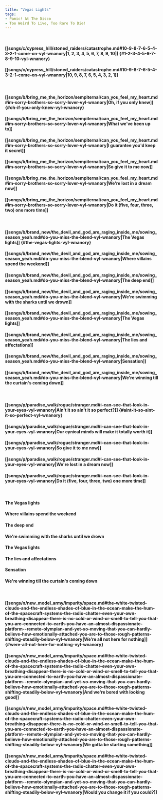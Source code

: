 ```yaml
---
title: "Vegas Lights"
tags:
- Panic! At The Disco
- Too Weird To Live, Too Rare To Die!
---
```

&nbsp;
#### [[songs/c/cypress_hill/stoned_raiders/catastrophe.md#10-9-8-7-6-5-4-3-2-1-come-on-vyl-wnanory|1, 2, 3, 4, 5, 6, 7, 8, 9, 10]] {#1-2-3-4-5-6-7-8-9-10-vyl-wnanory}
#### [[songs/c/cypress_hill/stoned_raiders/catastrophe.md#10-9-8-7-6-5-4-3-2-1-come-on-vyl-wnanory|10, 9, 8, 7, 6, 5, 4, 3, 2, 1]]
&nbsp;
#### [[songs/b/bring_me_the_horizon/sempiternal/can_you_feel_my_heart.md#im-sorry-brothers-so-sorry-lover-vyl-wnanory|Oh, if you only knew]] {#oh-if-you-only-knew-vyl-wnanory}
#### [[songs/b/bring_me_the_horizon/sempiternal/can_you_feel_my_heart.md#im-sorry-brothers-so-sorry-lover-vyl-wnanory|What we've been up to]]
#### [[songs/b/bring_me_the_horizon/sempiternal/can_you_feel_my_heart.md#im-sorry-brothers-so-sorry-lover-vyl-wnanory|I guarantee you'd keep it secret]]
#### [[songs/b/bring_me_the_horizon/sempiternal/can_you_feel_my_heart.md#im-sorry-brothers-so-sorry-lover-vyl-wnanory|So give it to me now]]
#### [[songs/b/bring_me_the_horizon/sempiternal/can_you_feel_my_heart.md#im-sorry-brothers-so-sorry-lover-vyl-wnanory|We're lost in a dream now]]
#### [[songs/b/bring_me_the_horizon/sempiternal/can_you_feel_my_heart.md#im-sorry-brothers-so-sorry-lover-vyl-wnanory|Do it (five, four, three, two) one more time]]
&nbsp;
#### [[songs/b/brand_new/the_devil_and_god_are_raging_inside_me/sowing_season_yeah.md#do-you-miss-the-blend-vyl-wnanory|The Vegas lights]] {#the-vegas-lights-vyl-wnanory}
#### [[songs/b/brand_new/the_devil_and_god_are_raging_inside_me/sowing_season_yeah.md#do-you-miss-the-blend-vyl-wnanory|Where villains spend the weekend]]
#### [[songs/b/brand_new/the_devil_and_god_are_raging_inside_me/sowing_season_yeah.md#do-you-miss-the-blend-vyl-wnanory|The deep end]]
#### [[songs/b/brand_new/the_devil_and_god_are_raging_inside_me/sowing_season_yeah.md#do-you-miss-the-blend-vyl-wnanory|We're swimming with the sharks until we drown]]
#### [[songs/b/brand_new/the_devil_and_god_are_raging_inside_me/sowing_season_yeah.md#do-you-miss-the-blend-vyl-wnanory|The Vegas lights]]
#### [[songs/b/brand_new/the_devil_and_god_are_raging_inside_me/sowing_season_yeah.md#do-you-miss-the-blend-vyl-wnanory|The lies and affectations]]
#### [[songs/b/brand_new/the_devil_and_god_are_raging_inside_me/sowing_season_yeah.md#do-you-miss-the-blend-vyl-wnanory|Sensation]]
#### [[songs/b/brand_new/the_devil_and_god_are_raging_inside_me/sowing_season_yeah.md#do-you-miss-the-blend-vyl-wnanory|We're winning till the curtain's coming down]]
&nbsp;
#### [[songs/p/paradise_walk/rogue/stranger.md#i-can-see-that-look-in-your-eyes-vyl-wnanory|Ain't it so ain't it so perfect?]] {#aint-it-so-aint-it-so-perfect-vyl-wnanory}
#### [[songs/p/paradise_walk/rogue/stranger.md#i-can-see-that-look-in-your-eyes-vyl-wnanory|Our cynical minds will make it totally worth it]]
#### [[songs/p/paradise_walk/rogue/stranger.md#i-can-see-that-look-in-your-eyes-vyl-wnanory|So give it to me now]]
#### [[songs/p/paradise_walk/rogue/stranger.md#i-can-see-that-look-in-your-eyes-vyl-wnanory|We're lost in a dream now]]
#### [[songs/p/paradise_walk/rogue/stranger.md#i-can-see-that-look-in-your-eyes-vyl-wnanory|Do it (five, four, three, two) one more time]]
&nbsp;
#### The Vegas lights
#### Where villains spend the weekend
#### The deep end
#### We're swimming with the sharks until we drown
#### The Vegas lights
#### The lies and affectations
#### Sensation
#### We're winning till the curtain's coming down
&nbsp;
#### [[songs/n/new_model_army/impurity/space.md#the-white-twisted-clouds-and-the-endless-shades-of-blue-in-the-ocean-make-the-hum-of-the-spacecraft-systems-the-radio-chatter-even-your-own-breathing-disappear-there-is-no-cold-or-wind-or-smell-to-tell-you-that-you-are-connected-to-earth-you-have-an-almost-dispassionate-platform--remote-olympian-and-yet-so-moving-that-you-can-hardly-believe-how-emotionally-attached-you-are-to-those-rough-patterns-shifting-steadily-below-vyl-wnanory|We're all not here for nothing]] {#were-all-not-here-for-nothing-vyl-wnanory}
#### [[songs/n/new_model_army/impurity/space.md#the-white-twisted-clouds-and-the-endless-shades-of-blue-in-the-ocean-make-the-hum-of-the-spacecraft-systems-the-radio-chatter-even-your-own-breathing-disappear-there-is-no-cold-or-wind-or-smell-to-tell-you-that-you-are-connected-to-earth-you-have-an-almost-dispassionate-platform--remote-olympian-and-yet-so-moving-that-you-can-hardly-believe-how-emotionally-attached-you-are-to-those-rough-patterns-shifting-steadily-below-vyl-wnanory|And we're bored with looking good]]
#### [[songs/n/new_model_army/impurity/space.md#the-white-twisted-clouds-and-the-endless-shades-of-blue-in-the-ocean-make-the-hum-of-the-spacecraft-systems-the-radio-chatter-even-your-own-breathing-disappear-there-is-no-cold-or-wind-or-smell-to-tell-you-that-you-are-connected-to-earth-you-have-an-almost-dispassionate-platform--remote-olympian-and-yet-so-moving-that-you-can-hardly-believe-how-emotionally-attached-you-are-to-those-rough-patterns-shifting-steadily-below-vyl-wnanory|We gotta be starting something]]
#### [[songs/n/new_model_army/impurity/space.md#the-white-twisted-clouds-and-the-endless-shades-of-blue-in-the-ocean-make-the-hum-of-the-spacecraft-systems-the-radio-chatter-even-your-own-breathing-disappear-there-is-no-cold-or-wind-or-smell-to-tell-you-that-you-are-connected-to-earth-you-have-an-almost-dispassionate-platform--remote-olympian-and-yet-so-moving-that-you-can-hardly-believe-how-emotionally-attached-you-are-to-those-rough-patterns-shifting-steadily-below-vyl-wnanory|Would you change it if you could?]]
